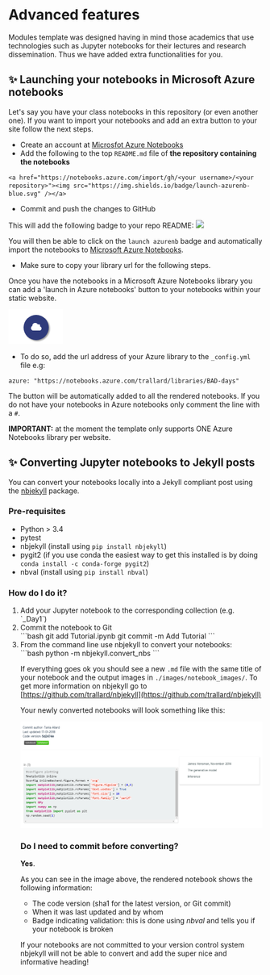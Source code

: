 # Advanced features

Modules template was designed having in mind those academics that use technologies
such as Jupyter notebooks for their lectures and research dissemination. Thus we have added extra functionalities for you.

## ✨ Launching your notebooks in Microsoft Azure notebooks
Let's say you have your class notebooks in this repository (or even another one). If you want to import your notebooks and add an extra button to your site follow the next steps.

- Create an account at [Microsfot Azure Notebooks](https://notebooks.azure.com)
- Add the following to the top `README.md` file of **the repository containing the notebooks**
```
<a href="https://notebooks.azure.com/import/gh/<your username>/<your repository>"><img src="https://img.shields.io/badge/launch-azurenb-blue.svg" /></a>
```
- Commit and push the changes to GitHub

This will add the following badge to your repo README:
<a href="https://notebooks.azure.com/import/gh/trallard/Modules_template"><img src="https://img.shields.io/badge/launch-azurenb-blue.svg" /></a>

You will then be able to click on the `launch azurenb` badge and automatically import the notebooks to [Microsoft Azure Notebooks](https://notebooks.azure.com).
* Make sure to copy your library url for the following steps.

Once you have the notebooks in a Microsoft Azure Notebooks library you can add a 'launch in Azure notebooks'
button to your notebooks within your static website.

![Azure](./img/Azure.PNG)

- To do so, add the url address of your Azure library to the `_config.yml`  file e.g:
```
azure: "https://notebooks.azure.com/trallard/libraries/BAD-days"
```
The button will be automatically added to all the rendered notebooks.
If you do not have your notebooks in Azure notebooks only comment the line with a
`#`.


**IMPORTANT:** at the moment the template only supports ONE Azure Notebooks library per website.



## ✨ Converting Jupyter notebooks to Jekyll posts
You can convert your notebooks locally into a Jekyll compliant post using the [nbjekyll](https://github.com/trallard/nbjekyll) package.

### Pre-requisites
- Python > 3.4
- pytest
- nbjekyll (install using `pip install nbjekyll`)
- pygit2 (if you use conda the easiest way to get this installed is by doing `conda install -c conda-forge pygit2`)
- nbval (install using `pip install nbval`)

### How do I do it?
<ol>
  <li> Add your Jupyter notebook to the corresponding collection (e.g. `_Day1`) </li>
  <li> Commit the notebook to Git </li>
```bash
git add Tutorial.ipynb
git commit -m Add Tutorial
```
  <li> From the command line use nbjekyll to convert your notebooks: </li>
```bash
python -m nbjekyll.convert_nbs
```

If everything goes ok you should see a new `.md` file with the same title of your notebook and the output images in `./images/notebook_images/`. To get more information on nbjekyll go to [https://github.com/trallard/nbjekyll](https://github.com/trallard/nbjekyll)

Your newly converted notebooks will look something like this:

![notebook](./img/notebook.PNG)

### Do I need to commit before converting?

**Yes**.

As you can see in the image above, the rendered notebook shows the following information:

- The code version (sha1 for the latest version, or Git commit)
- When it was last updated and by whom
- Badge indicating validation: this is done using *nbval* and tells you if your notebook is broken 

If your notebooks are not committed to your version control system nbjekyll will not be able to convert and add the super nice and informative heading!
